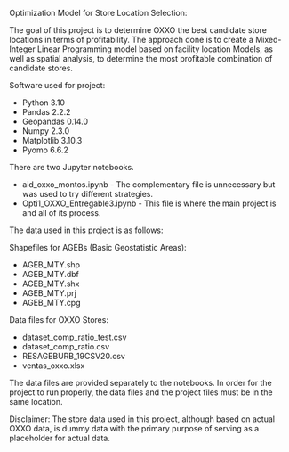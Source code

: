 Optimization Model for Store Location Selection:

The goal of this project is to determine OXXO the best candidate store locations in terms of profitability.  The approach done is to create a Mixed-Integer Linear Programming model based on facility location Models, as well as spatial analysis, to determine the most profitable combination of candidate stores.

Software used for project:
- Python 3.10
- Pandas 2.2.2
- Geopandas 0.14.0
- Numpy 2.3.0
- Matplotlib 3.10.3
- Pyomo 6.6.2

There are two Jupyter notebooks.  
- aid_oxxo_montos.ipynb - The complementary file is unnecessary but was used to try different strategies.
- Opti1_OXXO_Entregable3.ipynb - This file is where the main project is and all of its process.

The data used in this project is as follows:

Shapefiles for AGEBs (Basic Geostatistic Areas):
- AGEB_MTY.shp
- AGEB_MTY.dbf
- AGEB_MTY.shx
- AGEB_MTY.prj
- AGEB_MTY.cpg

Data files for OXXO Stores:
- dataset_comp_ratio_test.csv
- dataset_comp_ratio.csv
- RESAGEBURB_19CSV20.csv
- ventas_oxxo.xlsx

The data files are provided separately to the notebooks.  In order for the project to run properly, the data files and the project files must be in the same location.

Disclaimer: The store data used in this project, although based on actual OXXO data, is dummy data with the primary purpose of serving as a placeholder for actual data.
